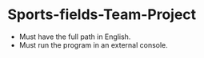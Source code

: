 # Sports-fields-Team-Project

* Must have the full path in English.
* Must run the program in an external console.

